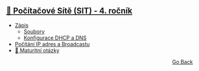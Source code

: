 ## <a href="./..">🔌 Počítačové Sítě (SIT) - 4. ročník</a>

- <a href="./ZÁPIS.md">Zápis</a>
  - <a href="./soubory">Soubory</a>
  - <a href="./DHCPaDNS">Konfigurace DHCP a DNS</a>
- <a href="./4_POCITANI_IP_BROADCAST.txt">Počítání IP adres a Broadcastu</a>
- <a href="./maturita">🔌 Maturitní otázky</a>

<p align="right">
  <a href="./..">Go Back</a>
</p>
